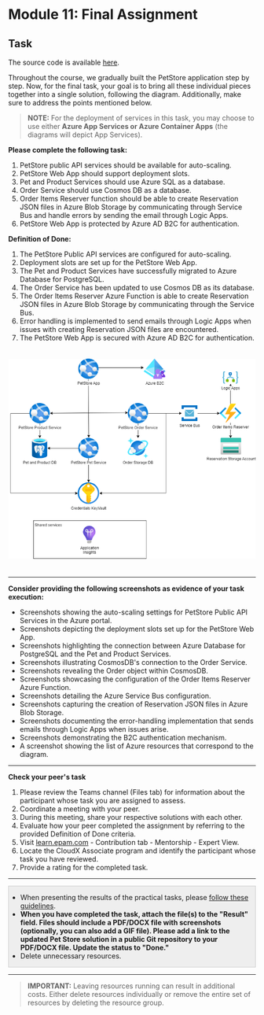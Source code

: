 # Module 11: Final Assignment

## Task

The source code is available [here](../../../petstore).

Throughout the course, we gradually built the PetStore application step by step.
Now, for the final task, your goal is to bring all these individual pieces together into a single solution, following the diagram. Additionally, make sure to address the points mentioned below.

> **NOTE:** For the deployment of services in this task, you may choose to use either **Azure App Services or Azure Container Apps** (the diagrams will depict App Services).

**Please complete the following task:**

1. PetStore public API services should be available for auto-scaling.
2. PetStore Web App should support deployment slots.
3. Pet and Product Services should use Azure SQL as a database.
4. Order Service should use Cosmos DB as a database.
5. Order Items Reserver function should be able to create Reservation JSON files in Azure Blob Storage by communicating through Service Bus and handle errors by sending the email through Logic Apps.
6. PetStore Web App is protected by Azure AD B2C for authentication.

**Definition of Done:**

1. The PetStore Public API services are configured for auto-scaling.
2. Deployment slots are set up for the PetStore Web App.
3. The Pet and Product Services have successfully migrated to Azure Database for PostgreSQL.
4. The Order Service has been updated to use Cosmos DB as its database.
5. The Order Items Reserver Azure Function is able to create Reservation JSON files in Azure Blob Storage by communicating through the Service Bus.
6. Error handling is implemented to send emails through Logic Apps when issues with creating Reservation JSON files are encountered.
7. The PetStore Web App is secured with Azure AD B2C for authentication.

<img src="images/scheme.png" width="700" style="margin: 20px 0; display: inline-block;"/>

<hr>

**Consider providing the following screenshots as evidence of your task execution:**

- Screenshots showing the auto-scaling settings for PetStore Public API Services in the Azure portal.
- Screenshots depicting the deployment slots set up for the PetStore Web App.
- Screenshots highlighting the connection between Azure Database for PostgreSQL and the Pet and Product Services.
- Screenshots illustrating CosmosDB's connection to the Order Service.
- Screenshots revealing the Order object within CosmosDB.
- Screenshots showcasing the configuration of the Order Items Reserver Azure Function.
- Screenshots detailing the Azure Service Bus configuration.
- Screenshots capturing the creation of Reservation JSON files in Azure Blob Storage.
- Screenshots documenting the error-handling implementation that sends emails through Logic Apps when issues arise.
- Screenshots demonstrating the B2C authentication mechanism.
- A screenshot showing the list of Azure resources that correspond to the diagram.

<hr>

**Check your peer's task**

1. Please review the Teams channel (Files tab) for information about the participant whose task you are assigned to assess.
2. Coordinate a meeting with your peer.
3. During this meeting, share your respective solutions with each other.
4. Evaluate how your peer completed the assignment by referring to the provided Definition of Done criteria.
5. Visit [learn.epam.com](http://learn.epam.com) - Contribution tab - Mentorship - Expert View.
6. Locate the CloudX Associate program and identify the participant whose task you have reviewed.
7. Provide a rating for the completed task.

<hr>

<div style="border: 1px solid #ccc; background-color: #eee;">
  <ul>
    <li>When presenting the results of the practical tasks, please <a href="../common/presenting-results/presenting-results.md">follow these guidelines</a>.</li>
    <li><strong>When you have completed the task, attach the file(s) to the "Result" field. Files should include a PDF/DOCX file with screenshots (optionally, you can also add a GIF file). Please add a link to the updated Pet Store solution in a public Git repository to your PDF/DOCX file. Update the status to "Done."</strong></li>
    <li>Delete unnecessary resources.</li>
  </ul>
</div>
<hr>

>**IMPORTANT:** Leaving resources running can result in additional costs. Either delete resources individually or remove the entire set of resources by deleting the resource group.
